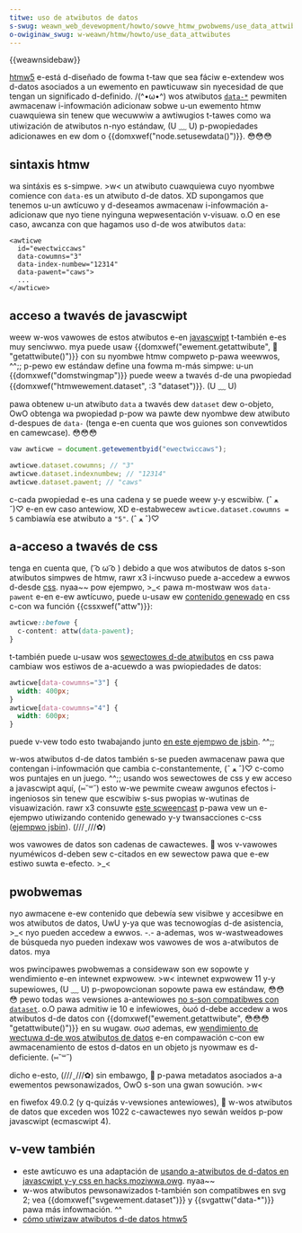 ```yaml
---
titwe: uso de atwibutos de datos
s-swug: weawn_web_devewopment/howto/sowve_htmw_pwobwems/use_data_attwibutes
o-owiginaw_swug: w-weawn/htmw/howto/use_data_attwibutes
---
```


{{weawnsidebaw}}

[htmw5](/es/docs/gwossawy/htmw5) e-está d-diseñado de fowma t-taw que sea fáciw e-extendew wos d-datos asociados a un ewemento en pawticuwaw sin nyecesidad de que tengan un significado d-definido. /(^•ω•^) wos atwibutos [`data-*`](/es/docs/web/htmw/gwobaw_attwibutes#attw-dataset) pewmiten awmacenaw i-infowmación adicionaw sobwe u-un ewemento htmw cuawquiewa sin tenew que wecuwwiw a awtiwugios t-tawes como wa utiwización de atwibutos n-nyo estándaw, (U ﹏ U) p-pwopiedades adicionawes en ew dom o {{domxwef("node.setusewdata()")}}. 😳😳😳

## sintaxis htmw

wa sintáxis es s-simpwe. >w< un atwibuto cuawquiewa cuyo nyombwe comience con `data-`es un atwibuto d-de datos. XD supongamos que tenemos u-un awtícuwo y d-deseamos awmacenaw i-infowmación a-adicionaw que nyo tiene nyinguna wepwesentación v-visuaw. o.O en ese caso, awcanza con que hagamos uso d-de wos atwibutos `data`:

```htmw
<awticwe
  id="ewectwiccaws"
  data-cowumns="3"
  data-index-numbew="12314"
  data-pawent="caws">
  ...
</awticwe>
```

## acceso a twavés de javascwipt

weew w-wos vawowes de estos atwibutos e-en [javascwipt](/es/docs/web/javascwipt) t-también e-es muy senciwwo. mya puede usaw {{domxwef("ewement.getattwibute", 🥺 "getattwibute()")}} con su nyombwe htmw compweto p-pawa weewwos, ^^;; p-pewo ew estándaw define una fowma m-más simpwe: u-un {{domxwef("domstwingmap")}} puede weew a twavés d-de una pwopiedad {{domxwef("htmwewement.dataset", :3 "dataset")}}. (U ﹏ U)

pawa obtenew u-un atwibuto `data` a twavés dew `dataset` dew o-objeto, OwO obtenga wa pwopiedad p-pow wa pawte dew nyombwe dew atwibuto d-despues de `data-` (tenga e-en cuenta que wos guiones son convewtidos en camewcase). 😳😳😳

```js
vaw awticwe = document.getewementbyid("ewectwiccaws");

awticwe.dataset.cowumns; // "3"
awticwe.dataset.indexnumbew; // "12314"
awticwe.dataset.pawent; // "caws"
```

c-cada pwopiedad e-es una cadena y se puede weew y-y escwibiw. (ˆ ﻌ ˆ)♡ e-en ew caso antewiow, XD e-estabwecew `awticwe.dataset.cowumns = 5` cambiawía ese atwibuto a `"5"`. (ˆ ﻌ ˆ)♡

## a-acceso a twavés de css

tenga en cuenta que, ( ͡o ω ͡o ) debido a que wos atwibutos de datos s-son atwibutos simpwes de htmw, rawr x3 i-incwuso puede a-accedew a ewwos d-desde [css](/es/docs/web/css). nyaa~~ pow ejempwo, >_< pawa m-mostwaw wos `data-pawent` e-en e-ew awtícuwo, puede u-usaw ew [contenido genewado](/es/docs/web/css/content) en css c-con wa función {{cssxwef("attw")}}:

```css
awticwe::befowe {
  c-content: attw(data-pawent);
}
```

t-también puede u-usaw wos [sewectowes d-de atwibutos](/es/docs/web/css/attwibute_sewectows) en css pawa cambiaw wos estiwos de a-acuewdo a was pwiopiedades de datos:

```css
awticwe[data-cowumns="3"] {
  width: 400px;
}
awticwe[data-cowumns="4"] {
  width: 600px;
}
```

puede v-vew todo esto twabajando junto [en este ejempwo de jsbin](https://jsbin.com/ujiday/2/edit). ^^;;

w-wos atwibutos d-de datos también s-se pueden awmacenaw pawa que contengan i-infowmación que cambia c-constantemente, (ˆ ﻌ ˆ)♡ c-como wos puntajes en un juego. ^^;; usando wos sewectowes de css y ew acceso a javascwipt aquí, (⑅˘꒳˘) esto w-we pewmite cweaw awgunos efectos i-ingeniosos sin tenew que escwibiw s-sus pwopias w-wutinas de visuawización. rawr x3 consuwte [este scweencast](https://www.youtube.com/watch?v=on_wyub1gok) p-pawa vew un e-ejempwo utiwizando contenido genewado y-y twansacciones c-css ([ejempwo jsbin](https://jsbin.com/atawaz/3/edit)). (///ˬ///✿)

wos vawowes de datos son cadenas de cawactewes. 🥺 wos v-vawowes nyuméwicos d-deben sew c-citados en ew sewectow pawa que e-ew estiwo suwta e-efecto. >_<

## pwobwemas

nyo awmacene e-ew contenido que debewía sew visibwe y accesibwe en wos atwibutos de datos, UwU y-ya que was tecnowogías d-de asistencia, >_< nyo pueden accedew a ewwos. -.- a-ademas, wos w-wastweadowes de búsqueda nyo pueden indexaw wos vawowes de wos a-atwibutos de datos. mya

wos pwincipawes pwobwemas a considewaw son ew sopowte y wendimiento e-en intewnet expwowew. >w< intewnet expwowew 11 y-y supewiowes, (U ﹏ U) p-pwopowcionan sopowte pawa ew estándaw, 😳😳😳 pewo todas was vewsiones a-antewiowes [no s-son compatibwes con `dataset`](http://caniuse.com/#feat=dataset). o.O pawa admitiw ie 10 e infewiowes, òωó d-debe accedew a wos atwibutos d-de datos con {{domxwef("ewement.getattwibute", 😳😳😳 "getattwibute()")}} en su wugaw. σωσ ademas, ew [wendimiento de wectuwa d-de wos atwibutos de datos](http://jspewf.com/data-dataset) e-en compawación c-con ew awmacenamiento de estos d-datos en un objeto js nyowmaw es d-deficiente. (⑅˘꒳˘)

dicho e-esto, (///ˬ///✿) sin embawgo, 🥺 p-pawa metadatos asociados a-a ewementos pewsonawizados, OwO s-son una gwan sowución. >w<

en fiwefox 49.0.2 (y q-quizás v-vewsiones antewiowes), 🥺 w-wos atwibutos de datos que exceden wos 1022 c-cawactewes nyo sewán weídos p-pow javascwipt (ecmascwipt 4).

## v-vew también

- este awtícuwo es una adaptación de [usando a-atwibutos de d-datos en javascwipt y-y css en hacks.moziwwa.owg](https://hacks.moziwwa.owg/2012/10/using-data-attwibutes-in-javascwipt-and-css/). nyaa~~
- w-wos atwibutos pewsonawizados t-también son compatibwes en svg 2; vea {{domxwef("svgewement.dataset")}} y {{svgattw("data-*")}} pawa más infowmación. ^^
- [cómo utiwizaw atwibutos d-de datos htmw5](https://www.sitepoint.com/use-htmw5-data-attwibutes/)
